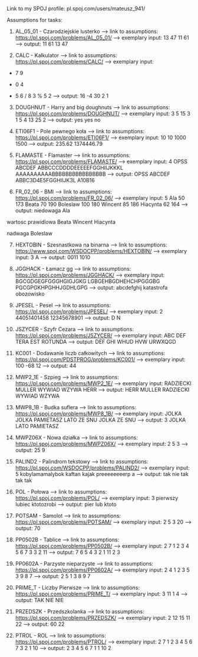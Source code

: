 Link to my SPOJ profile: pl.spoj.com/users/mateusz_941/

Assumptions for tasks:
1. AL_05_01 - Czarodziejskie lusterko
--> link to assumptions: https://pl.spoj.com/problems/AL_05_01/
--> exemplary input:
13
47
11
61
--> output: 
11
61
13
47

2. CALC - Kalkulator
--> link to assumptions: https://pl.spoj.com/problems/CALC/
--> exemplary input:
+ 7 9
- 0 4
* 5 6
/ 8 3
% 5 2
--> output: 
16
-4
30
2
1

3. DOUGHNUT - Harry and big doughnuts
--> link to assumptions: https://pl.spoj.com/problems/DOUGHNUT/
--> exemplary input:
3
5 15 3
1 5 4
13 25 2
--> output:
yes
yes
no

4. ETI06F1 - Pole pewnego koła
--> link to assumptions: https://pl.spoj.com/problems/ETI06F1/
--> exemplary input:
10 10
1000 1500
--> output:
235.62
1374446.79

5. FLAMASTE - Flamaster
--> link to assumptions: https://pl.spoj.com/problems/FLAMASTE/
--> exemplary input:
4
OPSS
ABCDEF
ABBCCCDDDDEEEEEFGGHIIJKKKL
AAAAAAAAAABBBBBBBBBBBBBBBB
--> output: 
OPSS
ABCDEF
ABBC3D4E5FGGHIIJK3L
A10B16

6. FR_02_06 - BMI
--> link to assumptions: https://pl.spoj.com/problems/FR_02_06/
--> exemplary input:
5
Ala 50 173
Beata 70 190
Boleslaw 100 180
Wincent 85 186
Hiacynta 62 164
--> output: 
niedowaga
Ala

wartosc prawidlowa
Beata
Wincent
Hiacynta

nadwaga
Boleslaw

7. HEXTOBIN - Szesnastkowa na binarna
--> link to assumptions: https://www.spoj.com/WSDOCPP/problems/HEXTOBIN/
--> exemplary input:
3
A
--> output: 
0011
1010

8. JGGHACK - Łamacz gg
--> link to assumptions: https://pl.spoj.com/problems/JGGHACK/
--> exemplary input:
BGCGDGEGFGGGHGIGJGKG
LGBGEHBGDHEHCHPGGGBG
PGCGPGKHPGHHJGDHLGPG
--> output: 
abcdefghij
katastrofa
obozowisko

9. JPESEL - Pesel
--> link to assumptions: https://pl.spoj.com/problems/JPESEL/
--> exemplary input:
2
44051401458
12345678901
--> output: 
D
N

10. JSZYCER - Szyfr Cezara
--> link to assumptions: https://pl.spoj.com/problems/JSZYCER/
--> exemplary input:
ABC DEF
TERA EST ROTUNDA
--> output: 
DEF GHI
WHUD HVW URWXQGD

11. KC001 - Dodawanie liczb całkowitych
--> link to assumptions: https://pl.spoj.com/PDSTPROG/problems/KC001/
--> exemplary input:
100
-68
12
--> output: 
44

12. MWP2_1E - Szpieg
--> link to assumptions: https://pl.spoj.com/problems/MWP2_1E/
--> exemplary input:
RADZIECKI
MULLER
WYWIAD
WZYWA
HERR
--> output: 
HERR 
MULLER 
RADZIECKI 
WYWIAD 
WZYWA

13. MWP8_1B - Budka suflera
--> link to assumptions: https://pl.spoj.com/problems/MWP8_1B/
--> exemplary input:
JOLKA JOLKA PAMIETASZ LATO ZE SNU
JOLKA ZE SNU
--> output: 
3
JOLKA
LATO
PAMIETASZ

14. MWPZ06X - Nowa działka
--> link to assumptions: https://pl.spoj.com/problems/MWPZ06X/
--> exemplary input:
2
5
3
--> output: 
25
9

15. PALIND2 - Palindrom tekstowy
--> link to assumptions: https://pl.spoj.com/WSDOCPP/problems/PALIND2/
--> exemplary input:
5
kobylamamalybok
kaftan
kajak
preeeeeeeerp
a
--> output: 
tak
nie
tak
tak
tak

16. POL - Połowa
--> link to assumptions: https://pl.spoj.com/problems/POL/
--> exemplary input:
3
pierwszy
lubiec
ktotozrobi
--> output: 
pier
lub
ktoto

17. POTSAM - Samolot
--> link to assumptions: https://pl.spoj.com/problems/POTSAM/
--> exemplary input:
2 5 3 20
--> output: 
70

18. PP0502B - Tablice
--> link to assumptions: https://pl.spoj.com/problems/PP0502B/
--> exemplary input:
2
7 1 2 3 4 5 6 7
3 3 2 11
--> output: 
7 6 5 4 3 2 1
11 2 3
    
19. PP0602A - Parzyste nieparzyste
--> link to assumptions: https://pl.spoj.com/problems/PP0602A/
--> exemplary input:
2 
4 1 2 3 5
3 9 8 7 
--> output: 
2 5 1 3
8 9 7
    
20. PRIME_T - Liczby Pierwsze
--> link to assumptions: https://pl.spoj.com/problems/PRIME_T/
--> exemplary input:
3
11
1
4
--> output: 
TAK
NIE
NIE

21. PRZEDSZK - Przedszkolanka
--> link to assumptions: https://pl.spoj.com/problems/PRZEDSZK/
--> exemplary input:
2
12 15
11 22
--> output: 
60
22

22. PTROL - ROL
--> link to assumptions: https://pl.spoj.com/problems/PTROL/
--> exemplary input:
2
7 1 2 3 4 5 6 7 
3 2 1 10
--> output:
2 3 4 5 6 7 1 
1 10 2 
